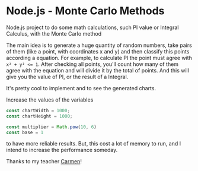 # Node.js - Monte Carlo Methods

Node.js project to do some math calculations, such PI value or Integral Calculus, with the Monte Carlo method

The main idea is to generate a huge quantity of random numbers, take pairs of them (like a point, with coordinates x and y) and then classify this points according a equation.
For example, to calculate PI the point must agree with `x² + y² <= 1`.
After checking all points, you'll count how many of them agree with the equation and will divide it by the total of points. And this will give you the value of PI, or the result of a Integral.

It's pretty cool to implement and to see the generated charts.

Increase the values of the variables
```js
const chartWidth = 1000;
const chartHeight = 1000;

const multiplier = Math.pow(10, 6)
const base = 1
```
to have more reliable results. But, this cost a lot of memory to run, and I intend to increase the performance someday.

Thanks to my teacher [Carmen](https://bv.fapesp.br/pt/pesquisador/38029/carmen-maria-andreazza)!
